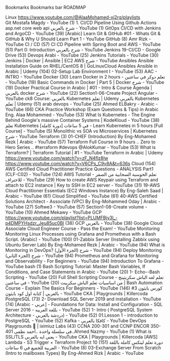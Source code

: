 Bookmarks
Bookmarks bar
ROADMAP

Linux 
https://www.youtube.com/@AlaaMohamed-xj2rg/playlists	
Git
Mostafa Magdy - YouTube
(1) 1. CI/CD Pipeline Using Github Actions asp.net core web api شرح بالعربي - YouTube
(1) GitOps CI/CD with Jenkins and ArgoCD - YouTube
(39) [Arabic] Learn Git & GitHub #01 - Whats Git & GitHub & Why U Should Learn Part 1 - YouTube
GitHub
(8) Amr Rizk - YouTube
CI / CD
(57) CI CD Pipeline with Spring Boot and AWS - YouTube
(51) Part 0: Introduction شرح بالعربي - YouTube
Jenkins
19-CI/CD - Google Drive
(53) Devops Arabi - YouTube
(25) Jenkins Tutorials - YouTube
(30) Jenkins | Docker | Ansible | EC2 AWS شرح - YouTube
Ansibles
Ansible Installation Guide on RHEL/CentOS 8 | GoLinuxCloud
Ansibles
Ansible in Arabic | Udemy
(104) 02-Setup Lab Environment I - YouTube
(53) AAC - INTRO - YouTube
Docker
(30) Learn Docker in 2 hours - تعلم دوكر في ساعتين - YouTube
(19) Basic Commands in Docker | Part 5 | Docker شرح - YouTube
(19) Docker Practical Course in Arabic | #01 - Intro & Course Agenda | بالعربي docker شرح - YouTube
(22) Section1-06-Create Project Angular - YouTube
ck8
Course: بالعربي Kubernetes تعلم | Udemy
بالعربي Kubernetes تعلم | Udemy
(51) arab devops - YouTube
(25) Ahmed ELBakry - Arabic - YouTube
(66) CKA Practice Workshop (Exam Questions & Tips) in Arabic Eng. Alaa Mohammed - YouTube
(53) What Is Kubernetes - The Engine Behind Google's massive Container Systems | KodeKloud - YouTube
(38) تعلم Kubernetes في 5 ساعات [دورة كاملة] - Learn Kubernetes in 5 hours [Full Course] - YouTube
(5) Monolithic vs SOA vs Microservices | Kubernetes شرح - YouTube
Terraform
(3) 01-CHEF (Introduction) By Eng-Mohamed Rezk | Arabic - YouTube
(57) Terraform Full Course in 9 hours .. Zero to Hero Series .. #terraform #devops ‪@AlokKumar‬ - YouTube‬‬
(53) What is Terraform? | Terraform Tutorial | #1 - YouTube
Terraform in Arabic | Udemy
https://www.youtube.com/watch?v=zF_N4flz8lw
https://www.youtube.com/watch?v=V6CPs_C9v8A&t=636s
Cloud
(154) AWS Certified Cloud Practitioner Practice Questions - ANALYSIS Part1 (CLF-C02) - YouTube
(124) AWS Tutorial - تعلم الحوسبة السحابية من الصفر للاحتراف - YouTube
(29) How to create AWS Keypair using Terraform and attach to EC2 instance | Key to SSH in EC2 server - YouTube
(31) 19-AWS Cloud Practitioner Essentials (EC2 Windows Instance) By Eng-Saleh Saad | Arabic - YouTube
(61) Cloud Simplified - YouTube
(61) 40-AWS Certified Solutions Architect - Associate (VPC) By Eng-Mohammed Oday | Arabic - YouTube
(27) Softwe3 - YouTube
(57) Section1-08-Create volume - YouTube
(10) Ahmed Mekawy - YouTube
GCP
https://www.youtube.com/playlist?list=PLUMFBjy3l_-p4DMPYHsdzr_Jeu85uc0Bl
(38) GCP بالعربي - YouTube
(38) Google Cloud Associate Cloud Engineer Course - Pass the Exam! - YouTube
Monitoring
Monitoring Linux Processes using Grafana and Prometheus with a Bash Script. (Arabic) - YouTube
(100) 01-Zabbix Server (Installing Zabbix using Ubuntu Server Lab) By Eng-Mohamed Rezk | Arabic - YouTube
(94) What is Monitoring in DevOps? (الجزء الأول) شرح - YouTube
(94) Deploy Monitoring (الجزء الثاني) شرح - YouTube
(94) Prometheus and Grafana for Monitoring and Observability - For Beginners - YouTube
(94) Introduction To Grafana - YouTube
bash
(1) Bash Scripting Tutorial: Master Bash Variables, If Conditions, and Case Statements in Arabic - YouTube
(20) 1- Echo--Bash Scripting - YouTube
(20) Full Shell Scripting Course - تعلم لغه الباش سكربتينج في ساعتين - YouTube
(20) من اساسيات تعلم الباش سكريبت | Bash Automation Course - Explain The Basics For Beginners - YouTube
(146) #3 كورس بايثون بالعربي | كتابة اول كود بايثون - YouTube
CKA | Playgrounds | Killercoda
PostgreSQL
(73) 2- Download SQL Server 2019 and installation - YouTube
(74) [Arabic - عربي] - Foundations for Data: Install and Configuration - SQL Server 2016 - بللغة العربيه - YouTube
(52) 1- Intro ( PostgreSQL System Architecture - دردشة بالعربي) - YouTube
(52) 01.Lesson 1 - introduction to PostgreSQL - YouTube
(52) Kafka - كافكا بالعربي - YouTube
DevOps Playgrounds 🧪 | iximiuz Labs
(43) CCNA 200-301 and CCNP ENCOR 350-401 فى سلسلة واحدة ..أحمد نظمى..Ahmed Nazmy - YouTube
(1) What is SSL/TLS يعني ايه بالعربي - YouTube
CKA | Playgrounds | Killercoda
[AWS] Lambda - S3 Trigger + Terraform Project 10
(151) دورة تعلم لينكس كاملة باللغة العربية للجميع في 6 ساعات - YouTube
(8) 03-Exchange Server From Scratch (Intro to mailboxes Types) By Eng-Ahmed Rizk | Arabic - YouTube

